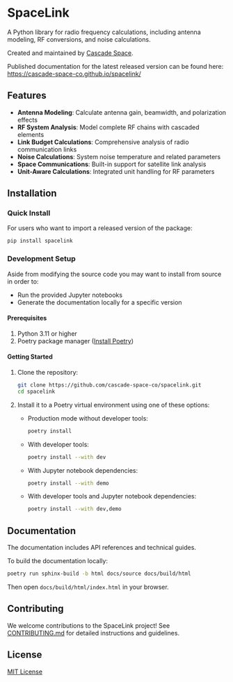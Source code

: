 # SpaceLink

A Python library for radio frequency calculations, including antenna modeling, RF 
conversions, and noise calculations.

Created and maintained by [Cascade Space](https://cascade.space).

Published documentation for the latest released version can be found here: 
https://cascade-space-co.github.io/spacelink/

## Features

- **Antenna Modeling**: Calculate antenna gain, beamwidth, and polarization effects
- **RF System Analysis**: Model complete RF chains with cascaded elements
- **Link Budget Calculations**: Comprehensive analysis of radio communication links
- **Noise Calculations**: System noise temperature and related parameters
- **Space Communications**: Built-in support for satellite link analysis
- **Unit-Aware Calculations**: Integrated unit handling for RF parameters

## Installation

### Quick Install

For users who want to import a released version of the package:
```bash
pip install spacelink
```

### Development Setup

Aside from modifying the source code you may want to install from source in order to:

* Run the provided Jupyter notebooks
* Generate the documentation locally for a specific version


#### Prerequisites

1. Python 3.11 or higher
2. Poetry package manager ([Install Poetry](https://python-poetry.org/docs/))

#### Getting Started

1. Clone the repository:
   ```bash
   git clone https://github.com/cascade-space-co/spacelink.git
   cd spacelink
   ```

2. Install it to a Poetry virtual environment using one of these options:
   
   * Production mode without developer tools:
     ```bash
     poetry install
     ```
   
   * With developer tools:
     ```bash
     poetry install --with dev
     ```

   * With Jupyter notebook dependencies:
     ```bash
     poetry install --with demo
     ```

   * With developer tools and Jupyter notebook dependencies:
     ```bash
     poetry install --with dev,demo
     ```

## Documentation

The documentation includes API references and technical guides.

To build the documentation locally:
```bash
poetry run sphinx-build -b html docs/source docs/build/html
```

Then open `docs/build/html/index.html` in your browser.

## Contributing

We welcome contributions to the SpaceLink project! See 
[CONTRIBUTING.md](https://github.com/cascade-space-co/spacelink/blob/main/CONTRIBUTING.md) for detailed instructions and guidelines.

## License

[MIT License](https://github.com/cascade-space-co/spacelink/blob/main/LICENSE)

